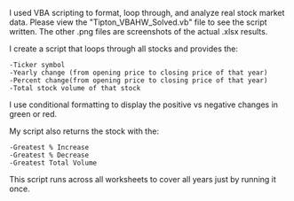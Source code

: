 I used VBA scripting to format, loop through, and analyze real stock market data. Please view the "Tipton_VBAHW_Solved.vb" file to see the script written. The other .png files are screenshots of the actual .xlsx results. 

I create a script that loops through all stocks and provides the:

    -Ticker symbol
    -Yearly change (from opening price to closing price of that year)
    -Percent change(from opening price to closing price of that year)
    -Total stock volume of that stock

I use conditional formatting to display the positive vs negative changes in green or red. 

My script also returns the stock with the:

    -Greatest % Increase
    -Greatest % Decrease
    -Greatest Total Volume
    
This script runs across all worksheets to cover all years just by running it once. 
